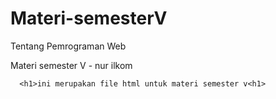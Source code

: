 # Materi-semesterV
Tentang Pemrograman Web
<!DOCTYPE html>
<html>
   <head>
   	<meta charset="utf-8"
   	<title>Materi semester V - nur ilkom</title>
   </head>
   <body>

   	  <h1>ini merupakan file html untuk materi semester v<h1>
   </body>
  </html>
